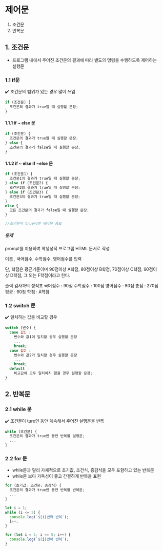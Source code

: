 # 제어문

1. 조건문
2. 반복문

## 1. 조건문

- 프로그램 내에서 주어진 조건문의 결과에 따라 별도의 명령을 수행하도록 제어하는 실행문

### 1.1 if문

✔️ 조건문의 범위가 있는 경우 많이 쓰임

```js
if (조건문) {
  조건문의 결과가 true일 때 실행할 문장;
}
```

#### 1.1.1 if ~ else 문

```js
if (조건문) {
  조건문의 결과가 true일 때 실행할 문장;
} else {
  조건문의 결과가 false일 때 실행할 문장;
}
```

#### 1.1.2 if ~ else if ~else 문

```js
if (조건문1) {
  조건문1의 결과가 true일 때 실행할 문장;
} else if (조건문2) {
  조건문2의 결과가 true일 때 실행할 문장;
} else if (조건문3) {
  조건문3의 결과가 true일 때 실행할 문장;
}
else {
  모든 조건문의 결과가 false일 때 실행할 문장;
}

//조건문이 true이면 제어문 종료
```

##### 문제

prompt를 이용하여 학생성적 프로그램 HTML 문서로 작성

이름 , 국어점수, 수학점수, 영어점수를 입력

단, 학점은 평균기준이며 90점이상 A학점, 80점이상 B학점, 70점이상 C학점, 60점이상 D학점, 그 외는 F학점이라고 한다.

출력
김사과의 성적표
국어점수 : 90점
수학점수 : 100점
영어점수 : 80점
총점 : 270점
평균 : 90점
학점 : A학점

### 1.2 switch 문

✔️ 일치하는 값을 비교할 경우

```js
switch (변수) {
  case 값1 :
    변수와 값1이 일치할 경우 실행할 문장
    ...
    break;
  case 값2 :
    변수와 값2가 일치할 경우 실행할 문장
    ...
    break;
  default :
    비교값이 모두 일치하지 않을 경우 실행할 문장;
}
```

## 2. 반복문

### 2.1 while 문

✔️ 조건문이 ture인 동안 계속해서 주어진 실행문을 반복

```js
while (조건문) {
  조건문의 결과가 true인 동안 반복할 실행문;
  ...
}
```

### 2.2 for 문

- while문과 달리 자체적으로 초기값, 조건식, 증감식을 모두 포함하고 있는 반복문
- while문 보다 가독성이 좋고 간결하게 반복을 표현

```js
for (초기값; 조건문; 증감식) {
  조건문의 결과가 true인 동안 반복할 반복문;
  ...
}

let i = 1;
while (i <= 5) {
  console.log(`${i}번째 반복`);
  i++;
}

for (let i = 1; i <= 5; i++) {
  console.log(`${i}번째 반복`);
}
```
